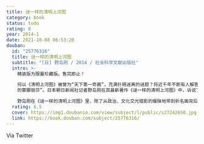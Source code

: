 ```yaml
---
title: 谜一样的清明上河图
category: book
status: todo
rating: 0
year: 2014-1
date: 2021-10-08 06:53:20
douban:
  id: "25776316"
  title: 谜一样的清明上河图
  subtitle: "[日] 野岛刚 / 2014 / 社会科学文献出版社"
  intro: >-
    精装版为限量珍藏版。售完即止！

    何以《清明上河图》被誉为“天下第一奇画”，充满扑朔迷离的谜题？将近千年不断有人解答它的身世之谜。一张千古名画可以挖掘出怎样的流转身世？而画作本身又如何不断诱引世人的好奇心？《清明上河图》问世以来，历经改朝换代，却神奇地躲过烽火人祸，辗转成为北京故宫至宝，甚至被称为“中国
    的蒙娜丽莎”。日本朝日新闻社记者野岛刚在其最新著作《谜一样的清明上河图》中，诉说了鲜为人知的名画流转故事。

    野岛刚在《谜一样的清明上河图》里，除了从政治、文化交光错影的暧昧地带剖析名画背后的权力故事，也深刻地进入到画作的深层细节，包含已成历史谜团的张择端身世之谜、《清明上河图》创作年代之谜、画作描绘时节之谜，在错综复杂的线团中，野岛刚根据各种文献资料、实地采访，抽绎出最清晰的理解线索，带领读者领略《清明上河图》的玄妙之处。
  rating: 6.5
  cover: https://img1.doubanio.com/view/subject/l/public/s27242658.jpg
  link: https://book.douban.com/subject/25776316/
---
```


Via Twitter 
